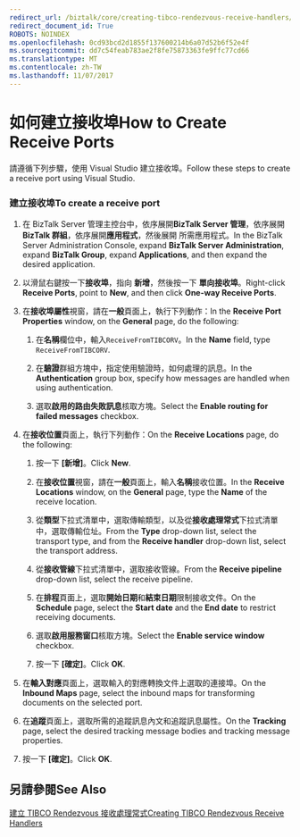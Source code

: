 ```yaml
---
redirect_url: /biztalk/core/creating-tibco-rendezvous-receive-handlers/
redirect_document_id: True
ROBOTS: NOINDEX
ms.openlocfilehash: 0cd93bcd2d1855f137600214b6a07d52b6f52e4f
ms.sourcegitcommit: dd7c54feab783ae2f8fe75873363fe9ffc77cd66
ms.translationtype: MT
ms.contentlocale: zh-TW
ms.lasthandoff: 11/07/2017
---
```

# <a name="how-to-create-receive-ports"></a><span data-ttu-id="8a7ef-101">如何建立接收埠</span><span class="sxs-lookup"><span data-stu-id="8a7ef-101">How to Create Receive Ports</span></span>
<span data-ttu-id="8a7ef-102">請遵循下列步驟，使用 Visual Studio 建立接收埠。</span><span class="sxs-lookup"><span data-stu-id="8a7ef-102">Follow these steps to create a receive port using Visual Studio.</span></span>  
  
### <a name="to-create-a-receive-port"></a><span data-ttu-id="8a7ef-103">建立接收埠</span><span class="sxs-lookup"><span data-stu-id="8a7ef-103">To create a receive port</span></span>  
  
1.  <span data-ttu-id="8a7ef-104">在 BizTalk Server 管理主控台中，依序展開**BizTalk Server 管理**，依序展開**BizTalk 群組**，依序展開**應用程式**，然後展開 所需應用程式。</span><span class="sxs-lookup"><span data-stu-id="8a7ef-104">In the BizTalk Server Administration Console, expand **BizTalk Server Administration**, expand **BizTalk Group**, expand **Applications**, and then expand the desired application.</span></span>  
  
2.  <span data-ttu-id="8a7ef-105">以滑鼠右鍵按一下**接收埠**，指向 **新增**，然後按一下 **單向接收埠**。</span><span class="sxs-lookup"><span data-stu-id="8a7ef-105">Right-click **Receive Ports**, point to **New**, and then click **One-way Receive Ports**.</span></span>  
  
3.  <span data-ttu-id="8a7ef-106">在**接收埠屬性**視窗，請在**一般**頁面上，執行下列動作：</span><span class="sxs-lookup"><span data-stu-id="8a7ef-106">In the **Receive Port Properties** window, on the **General** page, do the following:</span></span>  
  
    1.  <span data-ttu-id="8a7ef-107">在**名稱**欄位中，輸入`ReceiveFromTIBCORV`。</span><span class="sxs-lookup"><span data-stu-id="8a7ef-107">In the **Name** field, type `ReceiveFromTIBCORV`.</span></span>  
  
    2.  <span data-ttu-id="8a7ef-108">在**驗證**群組方塊中，指定使用驗證時，如何處理的訊息。</span><span class="sxs-lookup"><span data-stu-id="8a7ef-108">In the **Authentication** group box, specify how messages are handled when using authentication.</span></span>  
  
    3.  <span data-ttu-id="8a7ef-109">選取**啟用的路由失敗訊息**核取方塊。</span><span class="sxs-lookup"><span data-stu-id="8a7ef-109">Select the **Enable routing for failed messages** checkbox.</span></span>  
  
4.  <span data-ttu-id="8a7ef-110">在**接收位置**頁面上，執行下列動作：</span><span class="sxs-lookup"><span data-stu-id="8a7ef-110">On the **Receive Locations** page, do the following:</span></span>  
  
    1.  <span data-ttu-id="8a7ef-111">按一下 **[新增]**。</span><span class="sxs-lookup"><span data-stu-id="8a7ef-111">Click **New**.</span></span>  
  
    2.  <span data-ttu-id="8a7ef-112">在**接收位置**視窗，請在**一般**頁面上，輸入**名稱**接收位置。</span><span class="sxs-lookup"><span data-stu-id="8a7ef-112">In the **Receive Locations** window, on the **General** page, type the **Name** of the receive location.</span></span>  
  
    3.  <span data-ttu-id="8a7ef-113">從**類型**下拉式清單中，選取傳輸類型，以及從**接收處理常式**下拉式清單中，選取傳輸位址。</span><span class="sxs-lookup"><span data-stu-id="8a7ef-113">From the **Type** drop-down list, select the transport type, and from the **Receive handler** drop-down list, select the transport address.</span></span>  
  
    4.  <span data-ttu-id="8a7ef-114">從**接收管線**下拉式清單中，選取接收管線。</span><span class="sxs-lookup"><span data-stu-id="8a7ef-114">From the **Receive pipeline** drop-down list, select the receive pipeline.</span></span>  
  
    5.  <span data-ttu-id="8a7ef-115">在**排程**頁面上，選取**開始日期**和**結束日期**限制接收文件。</span><span class="sxs-lookup"><span data-stu-id="8a7ef-115">On the **Schedule** page, select the **Start date** and the **End date** to restrict receiving documents.</span></span>  
  
    6.  <span data-ttu-id="8a7ef-116">選取**啟用服務窗口**核取方塊。</span><span class="sxs-lookup"><span data-stu-id="8a7ef-116">Select the **Enable service window** checkbox.</span></span>  
  
    7.  <span data-ttu-id="8a7ef-117">按一下 **[確定]**。</span><span class="sxs-lookup"><span data-stu-id="8a7ef-117">Click **OK**.</span></span>  
  
5.  <span data-ttu-id="8a7ef-118">在**輸入對應**頁面上，選取輸入的對應轉換文件上選取的連接埠。</span><span class="sxs-lookup"><span data-stu-id="8a7ef-118">On the **Inbound Maps** page, select the inbound maps for transforming documents on the selected port.</span></span>  
  
6.  <span data-ttu-id="8a7ef-119">在**追蹤**頁面上，選取所需的追蹤訊息內文和追蹤訊息屬性。</span><span class="sxs-lookup"><span data-stu-id="8a7ef-119">On the **Tracking** page, select the desired tracking message bodies and tracking message properties.</span></span>  
  
7.  <span data-ttu-id="8a7ef-120">按一下 **[確定]**。</span><span class="sxs-lookup"><span data-stu-id="8a7ef-120">Click **OK**.</span></span>  
  
## <a name="see-also"></a><span data-ttu-id="8a7ef-121">另請參閱</span><span class="sxs-lookup"><span data-stu-id="8a7ef-121">See Also</span></span>  
 [<span data-ttu-id="8a7ef-122">建立 TIBCO Rendezvous 接收處理常式</span><span class="sxs-lookup"><span data-stu-id="8a7ef-122">Creating TIBCO Rendezvous Receive Handlers</span></span>](../core/creating-tibco-rendezvous-receive-handlers.md)